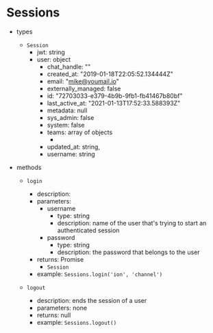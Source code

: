 # Sessions

- types
  - `Session`
    - jwt: string
    - user: object
      - chat_handle: ""
      - created_at: "2019-01-18T22:05:52.134444Z"
      - email: "mike@youmail.io"
      - externally_managed: false
      - id: "72703033-e379-4b9b-9fb1-fb41467b80bf"
      - last_active_at: "2021-01-13T17:52:33.588393Z"
      - metadata: null
      - sys_admin: false
      - system: false
      - teams: array of objects
        - [key: string]: string
      - updated_at: string,
      - username: string
- methods

  - `login`

    - description:
    - parameters:
      - username
        - type: string
        - description: name of the user that's trying to start an authenticated session
      - password
        - type: string
        - description: the password that belongs to the user
    - returns: Promise
      - `Session`
    - example: `Sessions.login('ion', 'channel')`

  - `logout`

    - description: ends the session of a user
    - parameters: none
    - returns: null
    - example: `Sessions.logout()`

